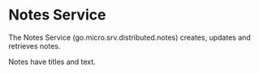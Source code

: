 # Notes Service

The Notes Service (go.micro.srv.distributed.notes) creates, updates and retrieves notes.

Notes have titles and text.